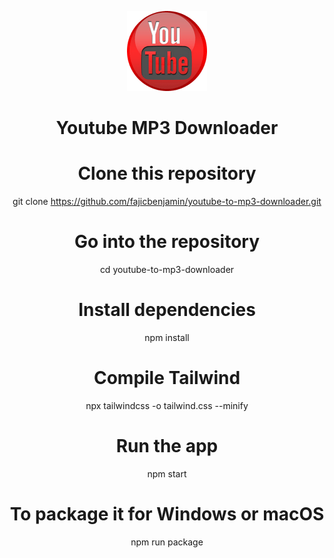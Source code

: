 <div align="center">

![logo](assets/app-icon/png/128.png)

# Youtube MP3 Downloader



# Clone this repository
git clone https://github.com/fajicbenjamin/youtube-to-mp3-downloader.git

# Go into the repository
cd youtube-to-mp3-downloader

# Install dependencies
npm install

# Compile Tailwind
npx tailwindcss -o tailwind.css --minify

# Run the app
npm start

# To package it for Windows or macOS
npm run package
